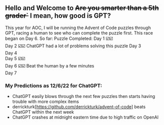 ## Hello and Welcome to ~~Are you smarter than a 5th grader`~~ I mean, how good is GPT?


This year for AOC, I will be running the Advent of Code puzzles through GPT, racing
a human to see who can complete the puzzle first. This race began on Day 6. So far:
      Puzzle Completed:
Day 1 ☑️☑️  
Day 2 ☑️☑️ ChatGPT had a lot of problems solving this puzzle
Day 3  
Day 4  
Day 5 ☑️☑️  
Day 6 ☑️☑️ Beat the human by a few minutes  
Day 7  


### My Predictions as 12/6/22 for ChatGPT:

- ChatGPT easily blows through the next few puzzles then starts having trouble with more complex items
- derrickturk[https://github.com/derrickturk/advent-of-code] beats ChatGPT within the next week
- ChatGPT crashes at midnight eastern time due to high traffic on OpenAI
